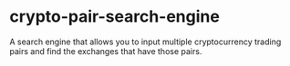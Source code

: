 # crypto-pair-search-engine
A search engine that allows you to input multiple cryptocurrency trading pairs and find the exchanges that have those pairs.
